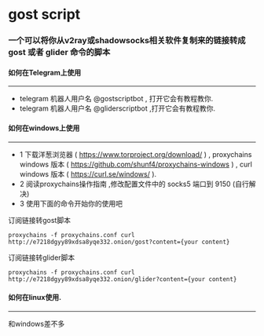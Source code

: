 gost script
======
### 一个可以将你从v2ray或shadowsocks相关软件复制来的链接转成 gost 或者 glider 命令的脚本

#### 如何在Telegram上使用
------
* telegram 机器人用户名 @gostscriptbot , 打开它会有教程教你. 
* telegram 机器人用户名 @gliderscriptbot ,打开它会有教程教你. 

#### 如何在windows上使用
------
* 1 下载洋葱浏览器 ( https://www.torproject.org/download/ ) , proxychains windows 版本 ( https://github.com/shunf4/proxychains-windows ) , curl windows 版本 ( https://curl.se/windows/ ).
* 2 阅读proxychains操作指南 ,修改配置文件中的 socks5 端口到 9150 (自行解决)
* 3 使用下面的命令开始你的使用吧

订阅链接转gost脚本
``` 
proxychains -f proxychains.conf curl http://e7218dgyy89xdsa8yqe332.onion/gost?content={your content}
```
订阅链接转glider脚本
``` 
proxychains -f proxychains.conf curl http://e7218dgyy89xdsa8yqe332.onion/glider?content={your content}
```

#### 如何在linux使用.
------
和windows差不多
